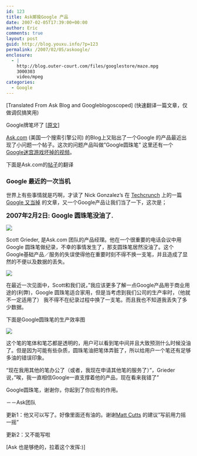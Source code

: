 ```yaml
---
id: 123
title: Ask揶揄Google 产品
date: 2007-02-05T17:39:00+00:00
author: Eric
comments: true
layout: post
guid: http://blog.youxu.info/?p=123
permalink: /2007/02/05/askoogle/
enclosure:
  - |
    http://blog.outer-court.com/files/googlestore/maze.mpg
    3000303
    video/mpeg
categories:
  - Google
---
```

\[Translated From Ask Blog and Googleblogoscoped\] (快速翻译一篇文章，仅做调侃搞笑用)

Google牌笔坏了 [[原文](http://blog.outer-court.com/archive/2007-02-06.html)]
  
[Ask.com](http://Ask.com) (美国一个搜索引擎公司) 的Blog上又贴出了一个Google 的产品最近出现了小问题一个帖子。这次的问题产品叫做&#8221;Google圆珠笔&#8221; 这里还有一个 [Google迷宫游戏坏掉的视频](http://blog.outer-court.com/files/googlestore/maze.mpg)。

下面是Ask.com的[帖子](http://blog.ask.com/2007/02/the_latest_goog.html)的翻译

### Google 最近的一次当机

世界上有些事情就是巧啊，才读了 Nick Gonzalez&#8217;s 在 [Techcrunch](http://www.techcrunch.com/) 上的一篇 [Google 又当掉](http://www.techcrunch.com/2007/02/02/google-flatlines-again/) 的文章，又一个Google产品让我们当了一下，这次是；

<span style="font-size: 1.2em"><strong>2007年2月2日: Google 圆珠笔没油了.</strong></span>

![](http://mystuff.ask.com/servlet/snipit_image_proxy?uid=3821d8f7c68aaae1775d1e13caec2be2&img_guid=920f886f16c9900fa42edf0e784fc3fc&locale=en_US)

Scott Grieder, 是Ask.com 团队的产品经理。他在一个很重要的电话会议中用Google 圆珠笔做纪录，不幸的事情发生了，那支圆珠笔居然没油了。这个Google基础产品／服务的失误使得他在重要时刻不得不换一支笔，并且造成了显然的不便以及数据的丢失。

![](http://mystuff.ask.com/servlet/snipit_image_proxy?uid=3821d8f7c68aaae1775d1e13caec2be2&img_guid=556871226a272c72d44942632b613f57&locale=en_US)

在最近一次见面中，Scott和我们说，&#8221;我应该更多了解一点Google产品用于商业用途的(利弊)，Google 圆珠笔适合家用，但是当考虑到我们公司的生产率时，（他就不一定适用了） 我不得不在纪录过程中换了一支笔。而且我也不知道我丢失了多少数据。

下面是Google圆珠笔的生产效率图

![](http://mystuff.ask.com/servlet/snipit_image_proxy?uid=3821d8f7c68aaae1775d1e13caec2be2&img_guid=6a65955adb0e785dc6949bf16cb45010&locale=en_US)

这个笔的笔体和笔芯都是透明的，用户可以看到笔中间并且大致预测什么时候没油了。但是因为可能有些杂质，圆珠笔油把笔体弄脏了，所以给用户一个笔还有足够多油的错误印象。

&#8220;现在我用其他的笔办公了（或者，我现在申请其他笔的服务了）&#8221;，Grieder说，&#8221;唉，我一直相信Google一直支撑着他的产品，现在看来我错了&#8221;

Google圆珠笔，谢谢你，你起到了你应有的作用。

－－Ask团队

更新1：他又可以写了。好像里面还有油的。谢谢[Matt Cutts](http://www.mattcutts.com/blog/) 的建议&#8221;写前用力摇一摇&#8221;
  
更新2：又不能写啦

[Ask 也是够绝的，拉着这个发挥:)]